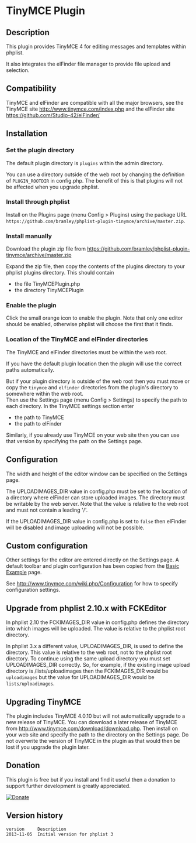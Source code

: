 # TinyMCE Plugin #

## Description ##
This plugin provides TinyMCE 4 for editing messages and templates within phplist. 

It also integrates the elFinder file manager to provide file upload and selection.
## Compatibility ###

TinyMCE and elFinder are compatible with all the major browsers, see the TinyMCE site <http://www.tinymce.com/index.php>
and the elFinder site <https://github.com/Studio-42/elFinder/>

## Installation ##

### Set the plugin directory ###
The default plugin directory is `plugins` within the admin directory.

You can use a directory outside of the web root by changing the definition of `PLUGIN_ROOTDIR` in config.php.
The benefit of this is that plugins will not be affected when you upgrade phplist.

### Install through phplist ###
Install on the Plugins page (menu Config > Plugins) using the package URL `https://github.com/bramley/phplist-plugin-tinymce/archive/master.zip`.

### Install manually ###
Download the plugin zip file from <https://github.com/bramley/phplist-plugin-tinymce/archive/master.zip>

Expand the zip file, then copy the contents of the plugins directory to your phplist plugins directory.
This should contain

* the file TinyMCEPlugin.php
* the directory TinyMCEPlugin

### Enable the plugin ###
Click the small orange icon to enable the plugin. Note that only one editor should be enabled, otherwise phplist will choose the first
that it finds.

### Location of the TinyMCE and elFinder directories ###
The TinyMCE and elFinder directories must be within the web root. 

If you have the default plugin location then the plugin will use the correct paths automatically.

But if your plugin directory is outside of the web root then you must move or copy the `tinymce` and `elfinder` directories from
the plugin's directory to somewhere within the web root.  
Then use the Settings page (menu Config > Settings) to specify the path to each directory.
In the TinyMCE settings section enter

* the path to TinyMCE
* the path to elFinder 

Similarly, if you already use TinyMCE on your web site then you can use that version by specifying the path on the Settings page.
## Configuration ##
The width and height of the editor window can be specified on the Settings page.

The UPLOADIMAGES\_DIR value in config.php must be set to the location of a directory where elFinder can store uploaded images.
The directory must be writable by the web server. Note that the value is relative to the web root and must not contain a leading '/'.

If the UPLOADIMAGES\_DIR value in config.php is set to `false` then elFinder will be disabled and image uploading will not be possible.

## Custom configuration ##
Other settings for the editor are entered directly on the Settings page.
A default toolbar and plugin configuration has been copied from the <a href="http://www.tinymce.com/tryit/basic.php" target="_blank">Basic Example</a> page. 

See <http://www.tinymce.com/wiki.php/Configuration> for how to specify configuration settings.

## Upgrade from phplist 2.10.x with FCKEditor ##

In phplist 2.10 the FCKIMAGES_DIR value in config.php defines the directory into which images will be uploaded.
The value is relative to the phplist root directory.

In phplist 3.x a different value, UPLOADIMAGES\_DIR, is used to define the directory. This value is relative to the web root,
not to the phplist root directory. To continue using the same upload directory you must set UPLOADIMAGES\_DIR correctly.
So, for example, if the existing image upload directory is /lists/uploadimages then the FCKIMAGES\_DIR would be `uploadimages` but the 
value for UPLOADIMAGES\_DIR would be `lists/uploadimages`.

## Upgrading TinyMCE ##

The plugin includes TinyMCE 4.0.10 but will not automatically upgrade to a new release of TinyMCE.
You can download a later release of TinyMCE from <http://www.tinymce.com/download/download.php>. Then install on your web site and specify the path to the directory on the Settings page. Do not overwrite the version of TinyMCE in the plugin as that would then be lost if you upgrade the plugin later.

## Donation ##

This plugin is free but if you install and find it useful then a donation to support further development is greatly appreciated.

[![Donate](https://www.paypalobjects.com/en_US/i/btn/btn_donate_LG.gif)](https://www.paypal.com/cgi-bin/webscr?cmd=_s-xclick&hosted_button_id=W5GLX53WDM7T4)

## Version history ##

    version     Description
    2013-11-05  Initial version for phplist 3
